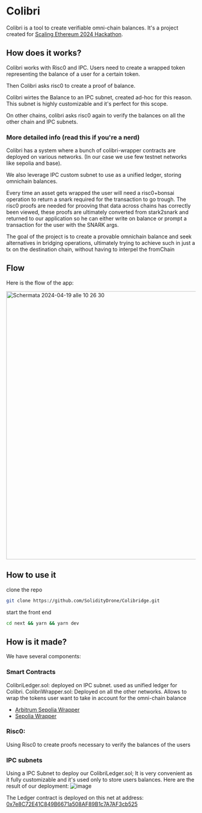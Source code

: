 
# Colibri

Colibri is a tool to create verifiable omni-chain balances. It's a project created for [Scaling Ethereum 2024 Hackathon](https://ethglobal.com/events/scaling2024).

## How does it works?
Colibri works with Risc0 and IPC.
Users need to create a wrapped token representing the balance of a user for a certain token.

Then Colibri asks risc0 to create a proof of balance.

Colibri wirtes the Balance to an IPC subnet, created ad-hoc for this reason. This subnet is highly customizable and it's perfect for this scope.

On other chains, colibri asks risc0 again to verify the balances on all the other chain and IPC subnets.

### More detailed info (read this if you're a nerd)
Colibri has a system where a bunch of colibri-wrapper contracts are deployed on various networks. (In our case we use few testnet networks like sepolia and base).

We also leverage IPC custom subnet to use as a unified ledger, storing omnichain balances. 

Every time an asset gets wrapped the user will need a risc0+bonsai operation to return a snark required for the transaction to go trough. 
The risc0 proofs are needed for prooving that  data across chains has correctly been viewed, these proofs are ultimately converted from stark2snark and returned to our application so he can either write on balance or prompt a transaction for the user with the SNARK args.

The goal of the project is to create a provable omnichain balance and seek alternatives in bridging operations, ultimately trying to achieve such in just a tx on the destination chain, without having to interpel the fromChain

## Flow
Here is the flow of the app:

<img width="713" alt="Schermata 2024-04-19 alle 10 26 30" src="https://github.com/SolidityDrone/Colibridge/assets/46995085/4a39e4a2-0d33-4821-8eef-6543dd995d60">


## How to use it

clone the repo
```bash
git clone https://github.com/SolidityDrone/Colibridge.git
```

start the front end
```bash
cd next && yarn && yarn dev
```

## How is it made?
We have several components:

### Smart Contracts
ColibriLedger.sol: deployed on IPC subnet. used as unified ledger for Colibri.
ColibriWrapper.sol: Deployed on all the other networks. Allows to wrap the tokens user want to take in account for the omni-chain balance

- [Arbitrum Sepolia Wrapper](https://sepolia.arbiscan.io/address/0xa4c5660914D499D0Ccdb90c294C16BB9FeffC741)
- [Sepolia Wrapper](https://sepolia.etherscan.io/address/0xccfbceaf7d49225905b82f800b5c014f98c490d8)

### Risc0:
Using Risc0 to create proofs necessary to verify the balances of the users

### IPC subnets
Using a IPC Subnet to deploy our ColibriLedger.sol; It is very convenient as it fully customizable and it's used only to store users balances.
Here are the result of our deployment: 
![image](https://github.com/SolidityDrone/Colibridge/assets/104315978/231ab904-1e59-4e56-810e-f59ba0017720)

The Ledger contract is deployed on this net at address: [0x7e8C72E41C849B6671a508AF89B1c7A7AF3cb525]()
